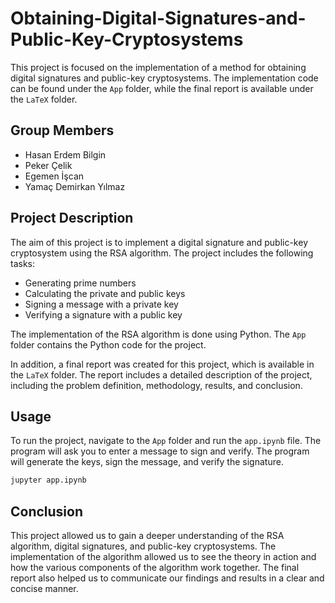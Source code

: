 # Obtaining-Digital-Signatures-and-Public-Key-Cryptosystems

This project is focused on the implementation of a method for obtaining digital signatures and public-key cryptosystems. The implementation code can be found under the `App` folder, while the final report is available under the `LaTeX` folder.

## Group Members
* Hasan Erdem Bilgin
* Peker Çelik
* Egemen İşcan
* Yamaç Demirkan Yılmaz

## Project Description
The aim of this project is to implement a digital signature and public-key cryptosystem using the RSA algorithm. The project includes the following tasks:

* Generating prime numbers
* Calculating the private and public keys
* Signing a message with a private key
* Verifying a signature with a public key

The implementation of the RSA algorithm is done using Python. The `App` folder contains the Python code for the project.

In addition, a final report was created for this project, which is available in the `LaTeX` folder. The report includes a detailed description of the project, including the problem definition, methodology, results, and conclusion.

## Usage
To run the project, navigate to the `App` folder and run the `app.ipynb` file. The program will ask you to enter a message to sign and verify. The program will generate the keys, sign the message, and verify the signature.

```bash
jupyter app.ipynb
```

## Conclusion
This project allowed us to gain a deeper understanding of the RSA algorithm, digital signatures, and public-key cryptosystems. The implementation of the algorithm allowed us to see the theory in action and how the various components of the algorithm work together. The final report also helped us to communicate our findings and results in a clear and concise manner.
